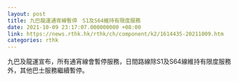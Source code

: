 ```yaml
---
layout: post
title: 九巴龍運通宵線暫停　S1及S64維持有限度服務
date: 2021-10-09 23:17:07.000000000 +08:00
link: https://news.rthk.hk/rthk/ch/component/k2/1614435-20211009.htm
categories: rthk
---
```


九巴及龍運宣布，所有通宵線會暫停服務，日間路線除S1及S64線維持有限度服務外，其他巴士服務繼續暫停。
